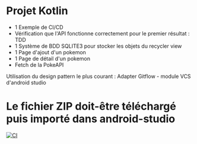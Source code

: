 # Projet Kotlin


- 1 Exemple de CI/CD
- Vérification que l'API fonctionne correctement pour le premier résultat : TDD
- 1 Système de BDD SQLITE3 pour stocker les objets du recycler view
- 1 Page d'ajout d'un pokemon
- 1 Page de détail d'un pokemon
- Fetch de la PokeAPI

Utilisation du design pattern le plus courant : Adapter
Gitflow - module VCS d'android studio


# Le fichier ZIP doit-être téléchargé puis importé dans android-studio

[![CI](https://github.com/Ekinman/KotlinProjetFetchAPI/actions/workflows/blank.yml/badge.svg)](https://github.com/Ekinman/KotlinProjetFetchAPI/actions/workflows/blank.yml)

